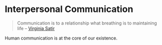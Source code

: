 # Interpersonal Communication

> Communication is to a relationship what breathing is to maintaining life  – [Virginia Satir](https://en.wikipedia.org/wiki/Virginia_Satir)

Human communication is at the core of our existence. 
